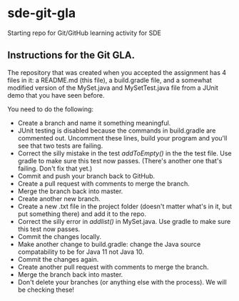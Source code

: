 # sde-git-gla
Starting repo for Git/GitHub learning activity for SDE

## Instructions for the Git GLA.

The repository that was created when you accepted the assignment has 4 files in it: a README.md (this file), a build.gradle file, and a somewhat modified version of the MySet.java and MySetTest.java file from a JUnit demo that you have seen before.

You need to do the following:

* Create a branch and name it something meaningful.
* JUnit testing is disabled because the commands in build.gradle are commented out. Uncomment these lines, build your program and you'll see that two tests are failing.
* Correct the silly mistake in the test *addToEmpty()* in the the test file. Use gradle to make sure this test now passes.  (There's another one that's failing. Don't fix that yet.)
* Commit and push your branch back to GitHub.
* Create a pull request with comments to merge the branch.
* Merge the branch back into master.
* Create another new branch.
* Create a new .txt file in the project folder (doesn't matter what's in it, but put something there) and add it to the repo.
* Correct the silly error in *addlist()* in MySet.java.  Use gradle to make sure this test now passes.
* Commit the changes locally.
* Make another change to build.gradle: change the Java source compatability to be for Java 11 not Java 10.
* Commit the changes again.
* Create another pull request with comments to merge the branch.
* Merge the branch back into master.
* Don't delete your branches (or anything else with the process). We will be checking these!
